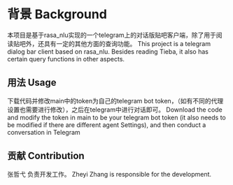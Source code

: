 # 背景 Background

本项目是基于rasa_nlu实现的一个telegram上的对话版贴吧客户端，除了用于阅读贴吧外，还具有一定的其他方面的查询功能。
This project is a telegram dialog bar client based on rasa_nlu. Besides reading Tieba, it also has certain query functions in other aspects.

## 用法 Usage

下载代码并修改main中的token为自己的telegram bot token，（如有不同的代理设置也需要进行修改），之后在telegram中进行对话即可。
Download the code and modify the token in main to be your telegram bot token (it also needs to be modified if there are different agent Settings), and then conduct a conversation in Telegram

## 贡献 Contribution

张哲弋 负责开发工作。
Zheyi Zhang is responsible for the development.

